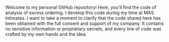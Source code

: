 Welcome to my personal GitHub repository! Here, you'll find the code of analysis of excess ordering. I develop this code during my time at MAS Intimates. I want to take a moment to clarify that the code shared here has been obtained with the full consent and support of my company. It contains no sensitive information or proprietary secrets, and every line of code was crafted by my own hands and the idea.
